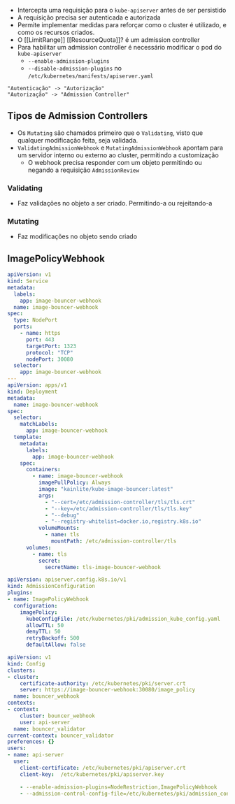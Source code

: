 - Intercepta uma requisição para o `kube-apiserver` antes de ser persistido
- A requisição precisa ser autenticada e autorizada
- Permite implementar medidas para reforçar como o cluster é utilizado, e como os recursos criados.
- O [[LimitRange]] [[ResourceQuota]]? é um admission controller 
- Para habilitar um admission controller é necessário modificar o pod do `kube-apiserver`
	- `--enable-admission-plugins`
	- `--disable-admission-plugins` no `/etc/kubernetes/manifests/apiserver.yaml`

```plantuml
"Autenticação" -> "Autorização"
"Autorização" -> "Admission Controller"
```

## Tipos de Admission Controllers
 - Os `Mutating` são chamados primeiro que o `Validating`, visto que qualquer modificação feita, seja validada.
 - `ValidatingAdmissionWebhook`  e `MutatingAdmissionWebhook` apontam para um servidor interno ou externo ao cluster, permitindo a customização
	 - O webhook precisa responder com um objeto permitindo ou negando a requisição `AdmissionReview`
### Validating
 - Faz validações no objeto a ser criado. Permitindo-a ou rejeitando-a

### Mutating
 - Faz modificações no objeto sendo criado

## ImagePolicyWebhook

```yaml
apiVersion: v1
kind: Service
metadata:
  labels:
    app: image-bouncer-webhook
  name: image-bouncer-webhook
spec:
  type: NodePort
  ports:
    - name: https
      port: 443
      targetPort: 1323
      protocol: "TCP"
      nodePort: 30080
  selector:
    app: image-bouncer-webhook
---
apiVersion: apps/v1
kind: Deployment
metadata:
  name: image-bouncer-webhook
spec:
  selector:
    matchLabels:
      app: image-bouncer-webhook
  template:
    metadata:
      labels:
        app: image-bouncer-webhook
    spec:
      containers:
        - name: image-bouncer-webhook
          imagePullPolicy: Always
          image: "kainlite/kube-image-bouncer:latest"
          args:
            - "--cert=/etc/admission-controller/tls/tls.crt"
            - "--key=/etc/admission-controller/tls/tls.key"
            - "--debug"
            - "--registry-whitelist=docker.io,registry.k8s.io"
          volumeMounts:
            - name: tls
              mountPath: /etc/admission-controller/tls
      volumes:
        - name: tls
          secret:
            secretName: tls-image-bouncer-webhook
```


```yaml
apiVersion: apiserver.config.k8s.io/v1
kind: AdmissionConfiguration
plugins:
- name: ImagePolicyWebhook
  configuration:
    imagePolicy:
      kubeConfigFile: /etc/kubernetes/pki/admission_kube_config.yaml
      allowTTL: 50
      denyTTL: 50
      retryBackoff: 500
      defaultAllow: false
```

```yaml
apiVersion: v1
kind: Config
clusters:
- cluster:
    certificate-authority: /etc/kubernetes/pki/server.crt
    server: https://image-bouncer-webhook:30080/image_policy
  name: bouncer_webhook
contexts:
- context:
    cluster: bouncer_webhook
    user: api-server
  name: bouncer_validator
current-context: bouncer_validator
preferences: {}
users:
- name: api-server
  user:
    client-certificate: /etc/kubernetes/pki/apiserver.crt
    client-key:  /etc/kubernetes/pki/apiserver.key
```


```yaml
    - --enable-admission-plugins=NodeRestriction,ImagePolicyWebhook
    - --admission-control-config-file=/etc/kubernetes/pki/admission_configuration.yaml
```

